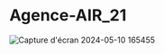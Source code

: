 # Agence-AIR_21
![Capture d'écran 2024-05-10 165455](https://github.com/hamzahamichan/Agence-AIR_21/assets/157011643/23e6130d-dfe2-4d9d-ac5a-d404432a766e)
